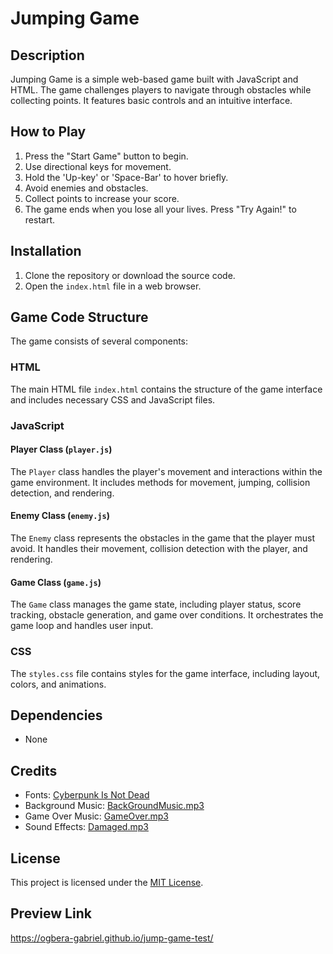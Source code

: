 # Jumping Game

## Description
Jumping Game is a simple web-based game built with JavaScript and HTML. The game challenges players to navigate through obstacles while collecting points. It features basic controls and an intuitive interface.

## How to Play
1. Press the "Start Game" button to begin.
2. Use directional keys for movement.
3. Hold the 'Up-key' or 'Space-Bar' to hover briefly.
4. Avoid enemies and obstacles.
5. Collect points to increase your score.
6. The game ends when you lose all your lives. Press "Try Again!" to restart.

## Installation
1. Clone the repository or download the source code.
2. Open the `index.html` file in a web browser.

## Game Code Structure
The game consists of several components:

### HTML
The main HTML file `index.html` contains the structure of the game interface and includes necessary CSS and JavaScript files.

### JavaScript
#### Player Class (`player.js`)
The `Player` class handles the player's movement and interactions within the game environment. It includes methods for movement, jumping, collision detection, and rendering.

#### Enemy Class (`enemy.js`)
The `Enemy` class represents the obstacles in the game that the player must avoid. It handles their movement, collision detection with the player, and rendering.

#### Game Class (`game.js`)
The `Game` class manages the game state, including player status, score tracking, obstacle generation, and game over conditions. It orchestrates the game loop and handles user input.

### CSS
The `styles.css` file contains styles for the game interface, including layout, colors, and animations.

## Dependencies
- None

## Credits
- Fonts: [Cyberpunk Is Not Dead](https://fonts.cdnfonts.com/css/cyberpunk-is-not-dead)
- Background Music: [BackGroundMusic.mp3](./docs/audio/BackGroundMusic.mp3)
- Game Over Music: [GameOver.mp3](./docs/audio/GameOver.mp3)
- Sound Effects: [Damaged.mp3](./docs/audio/Damaged.mp3)

## License
This project is licensed under the [MIT License](LICENSE).

## Preview Link
https://ogbera-gabriel.github.io/jump-game-test/
